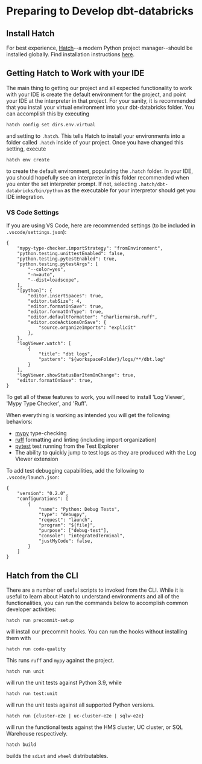 # Preparing to Develop dbt-databricks

## Install Hatch

For best experience, [Hatch](https://hatch.pypa.io/dev/)--a modern Python project manager--should be installed globally.
Find installation instructions [here](https://hatch.pypa.io/dev/install/#installers).

## Getting Hatch to Work with your IDE

The main thing to getting our project and all expected functionality to work with your IDE is create the default environment for the project, and point your IDE at the interpreter in that project.
For your sanity, it is recommended that you install your virtual environment into your dbt-databricks folder.
You can accomplish this by executing

```
hatch config set dirs.env.virtual
```

and setting to `.hatch`.
This tells Hatch to install your environments into a folder called `.hatch` inside of your project.
Once you have changed this setting, execute

```
hatch env create
```

to create the default environment, populating the `.hatch` folder.
In your IDE, you should hopefully see an interpreter in this folder recommended when you enter the set interpreter prompt.
If not, selecting `.hatch/dbt-databricks/bin/python` as the executable for your interpretor should get you IDE integration.

### VS Code Settings

If you are using VS Code, here are recommended settings (to be included in `.vscode/settings.json`):

```
{
    "mypy-type-checker.importStrategy": "fromEnvironment",
    "python.testing.unittestEnabled": false,
    "python.testing.pytestEnabled": true,
    "python.testing.pytestArgs": [
        "--color=yes",
        "-n=auto",
        "--dist=loadscope",
    ],
    "[python]": {
        "editor.insertSpaces": true,
        "editor.tabSize": 4,
        "editor.formatOnSave": true,
        "editor.formatOnType": true,
        "editor.defaultFormatter": "charliermarsh.ruff",
        "editor.codeActionsOnSave": {
            "source.organizeImports": "explicit"
        },
    },
    "logViewer.watch": [
        {
            "title": "dbt logs",
            "pattern": "${workspaceFolder}/logs/**/dbt.log"
        }
    ],
    "logViewer.showStatusBarItemOnChange": true,
    "editor.formatOnSave": true,
}
```

To get all of these features to work, you will need to install 'Log Viewer', 'Mypy Type Checker', and 'Ruff'.

When everything is working as intended you will get the following behaviors:

- [mypy](https://mypy-lang.org/) type-checking
- [ruff](https://docs.astral.sh/ruff/) formatting and linting (including import organization)
- [pytest](https://docs.pytest.org/en/stable/) test running from the Test Explorer
- The ability to quickly jump to test logs as they are produced with the Log Viewer extension

To add test debugging capabilities, add the following to `.vscode/launch.json`:

```
{
    "version": "0.2.0",
    "configurations": [
        {
            "name": "Python: Debug Tests",
            "type": "debugpy",
            "request": "launch",
            "program": "${file}",
            "purpose": ["debug-test"],
            "console": "integratedTerminal",
            "justMyCode": false,
        }
    ]
}
```

## Hatch from the CLI

There are a number of useful scripts to invoked from the CLI.
While it is useful to learn about Hatch to understand environments and all of the functionalities, you can run the commands below to accomplish common developer activities:

```
hatch run precommit-setup
```

will install our precommit hooks.
You can run the hooks without installing them with

```
hatch run code-quality
```

This runs `ruff` and `mypy` against the project.

```
hatch run unit
```

will run the unit tests against Python 3.9, while

```
hatch run test:unit
```

will run the unit tests against all supported Python versions.

```
hatch run {cluster-e2e | uc-cluster-e2e | sqlw-e2e}
```

will run the functional tests against the HMS cluster, UC cluster, or SQL Warehouse respectively.

```
hatch build
```

builds the `sdist` and `wheel` distributables.
